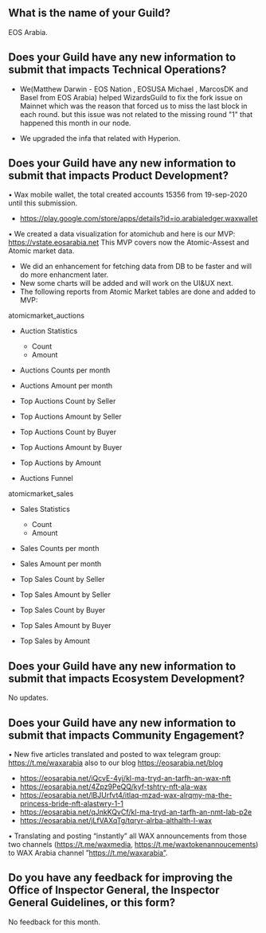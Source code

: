 ## What is the name of your Guild?

EOS Arabia.

## Does your Guild have any new information to submit that impacts Technical Operations?

-  We(Matthew Darwin - EOS Nation , EOSUSA Michael , MarcosDK and Basel from EOS Arabia) helped WizardsGuild to fix the fork issue on Mainnet which was the reason that forced us to miss the last block in each round.
   but this issue was not related to the missing round "1" that happened this month in our node.

-  We upgraded the infa that related with Hyperion.


## Does your Guild have any new information to submit that impacts Product Development?

• Wax mobile wallet, the total created accounts 15356 from 19-sep-2020 until this submission.
   * https://play.google.com/store/apps/details?id=io.arabialedger.waxwallet

• We created a data visualization for atomichub and here is our MVP:
  https://vstate.eosarabia.net
  This MVP covers now the Atomic-Assest and Atomic market data.

-	We did an enhancement for fetching data from DB to be faster and will do more enhancment later.
-	New some charts will be added and will work on the UI&UX next.
-	The following reports from Atomic Market tables are done and added to MVP:

atomicmarket_auctions

* Auction Statistics
	* Count
	* Amount

* Auctions Counts per month

* Auctions Amount per month

* Top Auctions Count by Seller

* Top Auctions Amount by Seller

* Top Auctions Count by Buyer

* Top Auctions Amount by Buyer

* Top Auctions by Amount

* Auctions Funnel

atomicmarket_sales

* Sales Statistics
	* Count
	* Amount

* Sales Counts per month

* Sales Amount per month

* Top Sales Count by Seller

* Top Sales Amount by Seller

* Top Sales Count by Buyer

* Top Sales Amount by Buyer

* Top Sales by Amount



## Does your Guild have any new information to submit that impacts Ecosystem Development?

No updates.

## Does your Guild have any new information to submit that impacts Community Engagement?

•	New five articles translated and posted to wax telegram group: https://t.me/waxarabia also to our blog https://eosarabia.net/blog

   * https://eosarabia.net/iQcvE-4yj/kl-ma-tryd-an-tarfh-an-wax-nft
   * https://eosarabia.net/4Zpz9PeQQ/kyf-tshtry-nft-ala-wax
   * https://eosarabia.net/lBJUrfvt4/itlaq-mzad-wax-alrqmy-ma-the-princess-bride-nft-alastwry-1-1
   * https://eosarabia.net/qJnkKQvCf/kl-ma-tryd-an-tarfh-an-nmt-lab-p2e
   * https://eosarabia.net/jLfVAXqTg/tqryr-alrba-althalth-l-wax

•	Translating and posting “instantly” all WAX announcements from those two channels (https://t.me/waxmedia, https://t.me/waxtokenannoucements) to WAX Arabia channel     ”https://t.me/waxarabia”. 


## Do you have any feedback for improving the Office of Inspector General, the Inspector General Guidelines, or this form?

No feedback for this month.
